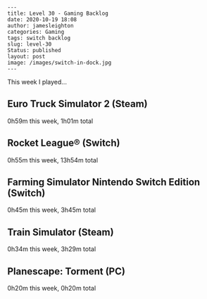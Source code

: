 
    ---
    title: Level 30 - Gaming Backlog
    date: 2020-10-19 18:08
    author: jamesleighton
    categories: Gaming
    tags: switch backlog
    slug: level-30
    Status: published
    layout: post
    image: /images/switch-in-dock.jpg
    ---



 This week I played...

## Euro Truck Simulator 2 (Steam)
0h59m this week, 1h01m total
## Rocket League® (Switch)
0h55m this week, 13h54m total
## Farming Simulator Nintendo Switch Edition (Switch)
0h45m this week, 3h45m total
## Train Simulator (Steam)
0h34m this week, 3h29m total
## Planescape: Torment (PC)
0h20m this week, 0h20m total
